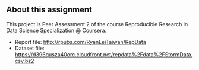 ## About this assignment
This project is Peer Assessment 2 of the course Reproducible Research in Data Science Specialization @ Coursera.
* Report file: http://rpubs.com/RyanLeiTaiwan/RepData
* Dataset file: https://d396qusza40orc.cloudfront.net/repdata%2Fdata%2FStormData.csv.bz2
